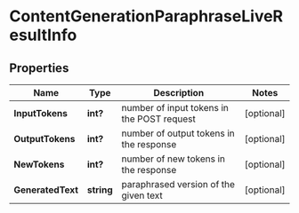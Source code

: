 # ContentGenerationParaphraseLiveResultInfo


## Properties

| Name | Type | Description | Notes |
|------------ | ------------- | ------------- | -------------|
**InputTokens** | **int?** | number of input tokens in the POST request |[optional]|
**OutputTokens** | **int?** | number of output tokens in the response |[optional]|
**NewTokens** | **int?** | number of new tokens in the response |[optional]|
**GeneratedText** | **string** | paraphrased version of the given text |[optional]|